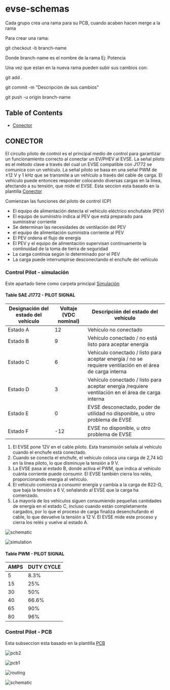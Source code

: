 # evse-schemas

Cada grupo crea una rama para su PCB, cuando acaben hacen merge a la rama

Para crear una rama:

git checkout -b branch-name

Donde branch-name es el nombre de la rama Ej: Potencia

Una vez que estan en la nueva rama pueden subir sus cambios con:

git add .

git commit -m "Descripción de sus cambios"

git push -u origin branch-name

## Table of Contents
- [Conector](#conector)


## CONECTOR
El circuito piloto de control es el principal medio de control para garantizar un funcionamiento correcto al conectar un EV/PHEV al EVSE. La señal piloto es el método clave a través del cual un EVSE compatible con J1772 se comunica con un vehículo. La señal piloto se basa en una señal PWM de ±12 V y 1 kHz que se transmite a un vehículo a través del cable de carga. El vehículo puede entonces responder colocando diversas cargas en la línea, afectando a su tensión, que mide el EVSE.
Esta seccion esta basado en la plantilla [Conector](https://github.com/Diseno-electronico-2023-1/evse-schemas/tree/Conector/Conector "Conector")

Comienzan las funciones del piloto de control (CP)

- El equipo de alimentación detecta el vehículo eléctrico enchufable (PEV)
- El equipo de suministro indica al PEV que está preparado para suministrar corriente
- Se determinan las necesidades de ventilación del PEV
- el equipo de alimentación suministra corriente al PEV
- El PEV ordena el flujo de energía
- El PEV y el equipo de alimentación supervisan continuamente la continuidad de la toma de tierra de seguridad
- La carga continúa según lo determinado por el PEV
- La carga puede interrumpirse desconectando el enchufe del vehículo

### Control Pilot - simulación
Este apartado tiene como carpeta principal [Simulación](https://github.com/Diseno-electronico-2023-1/evse-schemas/tree/Conector/Conector/Simulacion)

#### Table SAE J1772 - PILOT SIGNAL
                    
Designación del estado del vehículo  |Voltaje (VDC nominal) | Descripción del estado del vehículo
------------- | ------------- | -------------
Estado A  | 12 | Vehículo no conectado
Estado B  | 9 | Vehículo conectado / no está listo para aceptar energía
Estado C  | 6 | Vehículo conectado / listo para aceptar energía / no se requiere ventilación en el área de carga interna
Estado D  | 3 | Vehículo conectado / listo para aceptar energía /requiere ventilación en el área de carga interna
Estado E  | 0 | EVSE desconectado, poder de utilidad no disponible, u otro problema de EVSE
Estado F  | -12 | EVSE no disponible, u otro problema de EVSE

1. El EVSE pone 12V en el cable piloto. Esta transmisión señala al vehículo cuando el enchufe está conectado.
2. Cuando se conecta el enchufe, el vehículo coloca una carga de 2,74 kΩ en la línea piloto, lo que disminuye la tensión a 9 V.
3. La EVSE pasa al estado B, donde activa el PWM, que indica al vehículo cuánta corriente puede consumir. El EVSE también cierra los relés, proporcionando energía al vehículo.
4. El vehículo comienza a consumir energía y cambia a la carga de 822-Ω, que baja la tensión a 6 V, señalando al EVSE que la carga ha comenzado.
5. La mayoría de los vehículos siguen consumiendo pequeñas cantidades de energía en el estado C, incluso cuando están completamente cargados, por lo que el proceso de carga finaliza desenchufando el cable, lo que devuelve la tensión a 12 V. El EVSE mide este proceso y cierra los relés y vuelve al estado A.

![schematic](https://github.com/Diseno-electronico-2023-1/evse-schemas/assets/126024376/2b02a925-df56-40a1-965b-ab35b09d1547)

![simulation](https://github.com/Diseno-electronico-2023-1/evse-schemas/assets/126024376/deecbd8a-70e5-406f-ac1c-a4d636f5dd03)

#### Table PWM - PILOT SIGNAL

AMPS  | DUTY CYCLE
------------- | -------------
5  | 8.3%
15  | 25% 
30  | 50%
40  | 66.6%
65  | 90%
80  | 96%

### Control Pilot - PCB
Esta subseccion esta basado en la plantilla [PCB](https://github.com/Diseno-electronico-2023-1/evse-schemas/tree/Conector/Conector/ControlPilotPCB-backups)

![pcb2](https://github.com/Diseno-electronico-2023-1/evse-schemas/assets/126024376/388b68eb-7794-44ec-ab23-544f392cd22e)

![pcb1](https://github.com/Diseno-electronico-2023-1/evse-schemas/assets/126024376/5aead935-cc50-4a8b-9edb-77d0d74f67f4)

![routing](https://github.com/Diseno-electronico-2023-1/evse-schemas/assets/126024376/bb78755c-777a-4983-a05c-2d47f261344c)

![schematic](https://github.com/Diseno-electronico-2023-1/evse-schemas/assets/126024376/1d457d81-68a7-4640-a62b-dd5cba44fd54)



